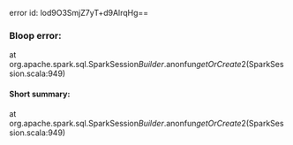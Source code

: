 error id: lod9O3SmjZ7yT+d9AlrqHg==
### Bloop error:

at org.apache.spark.sql.SparkSession$Builder.$anonfun$getOrCreate$2(SparkSession.scala:949)
#### Short summary: 

at org.apache.spark.sql.SparkSession$Builder.$anonfun$getOrCreate$2(SparkSession.scala:949)